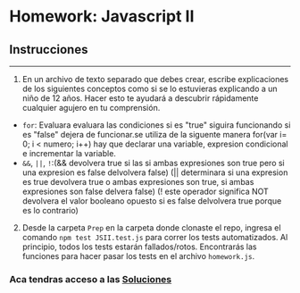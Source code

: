 # Homework: Javascript II

## Instrucciones
---
1. En un archivo de texto separado que debes crear, escribe explicaciones de los siguientes conceptos como si se lo estuvieras explicando a un niño de 12 años. Hacer esto te ayudará a descubrir rápidamente cualquier agujero en tu comprensión.

* `for`: Evaluara evaluara las condiciones si es "true" siguira funcionando si es "false" dejera de funcionar.se utiliza de la siguente manera  for(var i= 0; i < numero; i++) hay que declarar una variable, expresion condicional e incrementar la variable.
* `&&`, `||`, `!`:(&& devolvera true si las si ambas expresiones son true pero si una expresion es false delvolvera false)
(|| determinara si una expresion es true devolvera true o ambas expresiones son true, si ambas expresiones son false delvera false)
(! este operador significa NOT devolvera el valor booleano opuesto si es false delvolvera true porque es lo contrario)
2. Desde la carpeta `Prep` en la carpeta donde clonaste el repo, ingresa el comando `npm test JSII.test.js` para correr los tests automatizados. Al principio, todos los tests estarán fallados/rotos. Encontrarás las funciones para hacer pasar los tests en el archivo `homework.js`.

### Aca tendras acceso a las [Soluciones](https://github.com/atralice/Curso.Prep.Henry/blob/solution/03-JS-II/homework/homework.js)